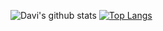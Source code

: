 ![Davi's github stats](https://github-readme-stats.vercel.app/api?username=davitostes&theme=dark&border=false)
[![Top Langs](https://github-readme-stats.vercel.app/api/top-langs/?username=davitostes&theme=dark&border=false)](https://github.com/davitostes/github-readme-stats)
